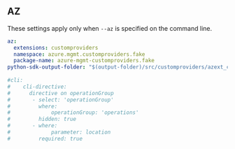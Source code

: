 ## AZ

These settings apply only when `--az` is specified on the command line.

``` yaml $(az)
az:
  extensions: customproviders
  namespace: azure.mgmt.customproviders.fake
  package-name: azure-mgmt-customproviders.fake
python-sdk-output-folder: "$(output-folder)/src/customproviders/azext_customproviders/vendored_sdks/customproviders"
  
#cli:
#    cli-directive:
#      directive on operationGroup
#       - select: 'operationGroup'
#         where:
#             operationGroup: 'operations'
#         hidden: true
#       - where:
#             parameter: location
#         required: true

```
